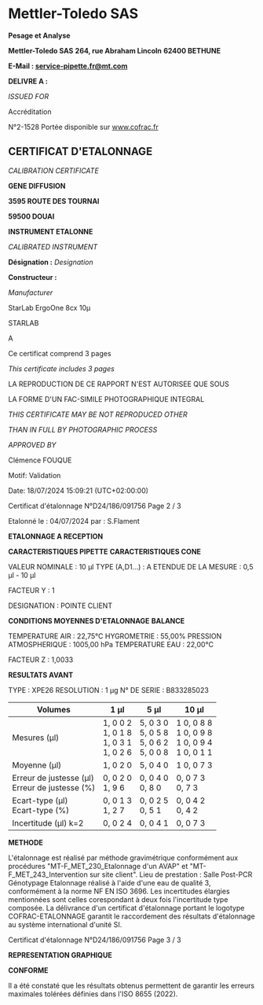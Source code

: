 # **Mettler-Toledo SAS**

**Pesage et Analyse**

**Mettler-Toledo SAS**
**264, rue Abraham Lincoln**
**62400 BETHUNE**

**E-Mail : service-pipette.fr@mt.com**


**DELIVRE A :**

_ISSUED FOR_


Accréditation

N°2-1528
Portée disponible
sur www.cofrac.fr
## **CERTIFICAT D'ETALONNAGE**

_CALIBRATION CERTIFICATE_

**GENE DIFFUSION**

**3595 ROUTE DES TOURNAI**

**59500 DOUAI**


**INSTRUMENT ETALONNE**

_CALIBRATED INSTRUMENT_


**Désignation :**
_Designation_

**Constructeur :**

_Manufacturer_


StarLab ErgoOne 8cx 10µ

STARLAB



A



Ce certificat comprend 3 pages

_This certificate includes 3 pages_

LA REPRODUCTION DE CE RAPPORT N'EST AUTORISEE QUE SOUS

LA FORME D'UN FAC-SIMILE PHOTOGRAPHIQUE INTEGRAL

_THIS CERTIFICATE MAY BE NOT REPRODUCED OTHER_

_THAN IN FULL BY PHOTOGRAPHIC PROCESS_


_APPROVED BY_

Clémence FOUQUE

Motif: Validation

Date: 18/07/2024 15:09:21 (UTC+02:00:00)

Certificat d'étalonnage N°D24/186/091756  Page 2 / 3

Etalonné le : 04/07/2024 par : S.Flament

**ETALONNAGE A RECEPTION**

**CARACTERISTIQUES PIPETTE** **CARACTERISTIQUES CONE**


VALEUR NOMINALE : 10 µl
TYPE (A,D1...) : A
ETENDUE DE LA MESURE : 0,5 µl - 10 µl

FACTEUR Y : 1


DESIGNATION : POINTE CLIENT


**CONDITIONS MOYENNES D'ETALONNAGE** **BALANCE**


TEMPERATURE AIR : 22,75°C
HYGROMETRIE : 55,00%
PRESSION ATMOSPHERIQUE : 1005,00 hPa
TEMPERATURE EAU : 22,00°C

FACTEUR Z : 1,0033

**RESULTATS AVANT**


TYPE : XPE26
RESOLUTION : 1 µg
N° DE SERIE : B833285023










|Volumes|1 µl|5 µl|10 µl|
|---|---|---|---|
|Mesures (µl)|1, 0 0 2<br>1, 0 1 8<br>1, 0 3 1<br>1, 0 2 6|5, 0 3 0<br>5, 0 5 8<br>5, 0 6 2<br>5, 0 0 8|1 0, 0 8 8<br>1 0, 0 9 8<br>1 0, 0 9 4<br>1 0, 0 1 1|
|Moyenne (µl)|1, 0 2 0|5, 0 4 0|1 0, 0 7 3|
|Erreur de justesse (µl)<br>Erreur de justesse (%)|0, 0 2 0<br>1, 9 6|0, 0 4 0<br>0, 8 0|0, 0 7 3<br>0, 7 3|
|Ecart-type (µl)<br>Ecart-type (%)|0, 0 1 3<br>1, 2 7|0, 0 2 5<br>0, 5 1|0, 0 4 2<br>0, 4 2|
|Incertitude (µl) k=2|0, 0 2 4|0, 0 4 1|0, 0 7 3|


**METHODE**

L'étalonnage est réalisé par méthode gravimétrique conformément aux procédures "MT-F_MET_230_Etalonnage d'un AVAP" et
"MT-F_MET_243_Intervention sur site client".
Lieu de prestation : Salle Post-PCR Génotypage
Etalonnage réalisé à l'aide d'une eau de qualité 3, conformément à la norme NF EN ISO 3696.
Les incertitudes élargies mentionnées sont celles corespondant à deux fois l'incertitude type composée.
La délivrance d'un certificat d'étalonnage portant le logotype COFRAC-ETALONNAGE garantit le raccordement des résultats d'étalonnage au système
international d'unité SI.

Certificat d'étalonnage N°D24/186/091756  Page 3 / 3

**REPRESENTATION GRAPHIQUE**

**CONFORME**

Il a été constaté que les résultats obtenus permettent de garantir les erreurs maximales tolérées définies dans l'ISO 8655 (2022).

